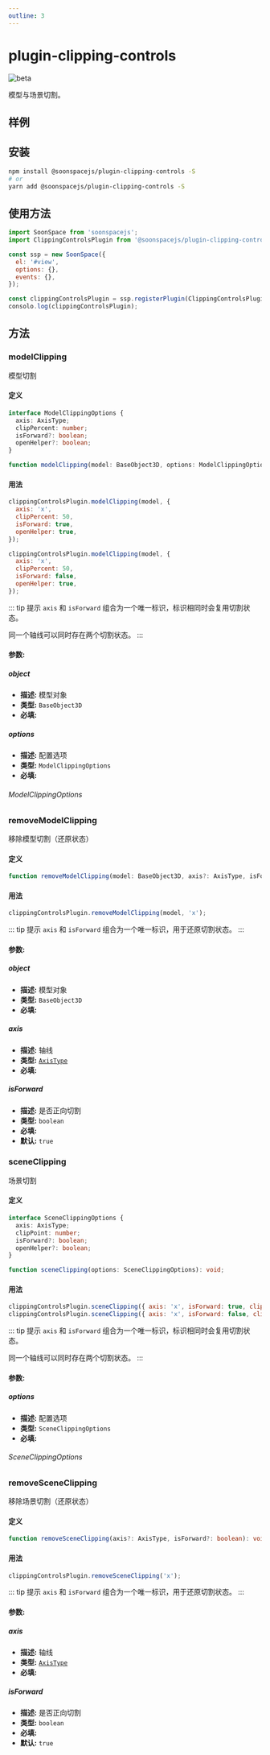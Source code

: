 ```yaml
---
outline: 3
---
```


# plugin-clipping-controls

![beta](https://img.shields.io/npm/v/@soonspacejs/plugin-clipping-controls/latest.svg)

模型与场景切割。

## 样例

<Docs-Iframe src="plugin/modelClipping.html" />
<Docs-Iframe src="plugin/sceneClipping.html" />

## 安装

```bash
npm install @soonspacejs/plugin-clipping-controls -S
# or
yarn add @soonspacejs/plugin-clipping-controls -S
```

## 使用方法

```js {2,10}
import SoonSpace from 'soonspacejs';
import ClippingControlsPlugin from '@soonspacejs/plugin-clipping-controls';

const ssp = new SoonSpace({
  el: '#view',
  options: {},
  events: {},
});

const clippingControlsPlugin = ssp.registerPlugin(ClippingControlsPlugin, 'clippingControlsPlugin');
consolo.log(clippingControlsPlugin);
```

## 方法

### modelClipping

模型切割

#### 定义

```ts
interface ModelClippingOptions {
  axis: AxisType;
  clipPercent: number;
  isForward?: boolean;
  openHelper?: boolean;
}

function modelClipping(model: BaseObject3D, options: ModelClippingOptions): void;
```

#### 用法

```js
clippingControlsPlugin.modelClipping(model, {
  axis: 'x',
  clipPercent: 50,
  isForward: true,
  openHelper: true,
});

clippingControlsPlugin.modelClipping(model, {
  axis: 'x',
  clipPercent: 50,
  isForward: false,
  openHelper: true,
});
```

::: tip 提示
`axis` 和 `isForward` 组合为一个唯一标识，标识相同时会复用切割状态。

同一个轴线可以同时存在两个切割状态。
:::

#### 参数:

##### object

- **描述:** 模型对象
- **类型:** `BaseObject3D`
- **必填:** <Base-RequireIcon />

##### options

- **描述:** 配置选项
- **类型:** `ModelClippingOptions`
- **必填:** <Base-RequireIcon />

###### ModelClippingOptions

<Docs-Table 
    :data="[
      {
        prop: 'axis', desc: '坐标轴', type: 'AxisType', require: true, default: '', link: '../guide/types#axistype'
      },
      {
        prop: 'clipPercent', desc: '百分比(0 - 100)', type: 'number', require: true, default: ''
      },
      {
        prop: 'isForward', desc: '是否正向切割模型', type: 'boolean', require: false, default: true
      },
      {
        prop: 'openHelper', desc: '是否开启切割辅助面', type: 'boolean', require: false, default: true
      }
    ]"
/>

### removeModelClipping

移除模型切割（还原状态）

#### 定义

```ts
function removeModelClipping(model: BaseObject3D, axis?: AxisType, isForward?: boolean): void;
```

#### 用法

```js
clippingControlsPlugin.removeModelClipping(model, 'x');
```

::: tip 提示
`axis` 和 `isForward` 组合为一个唯一标识，用于还原切割状态。
:::

#### 参数:

##### object

- **描述:** 模型对象
- **类型:** `BaseObject3D`
- **必填:** <Base-RequireIcon />

##### axis

- **描述:** 轴线
- **类型:** [`AxisType`](../guide/types#axistype)
- **必填:** <Base-RequireIcon :isRequire="false" />

##### isForward

- **描述:** 是否正向切割
- **类型:** `boolean`
- **必填:** <Base-RequireIcon :isRequire="false" />
- **默认:** `true`

### sceneClipping

场景切割

#### 定义

```ts
interface SceneClippingOptions {
  axis: AxisType;
  clipPoint: number;
  isForward?: boolean;
  openHelper?: boolean;
}

function sceneClipping(options: SceneClippingOptions): void;
```

#### 用法

```js
clippingControlsPlugin.sceneClipping({ axis: 'x', isForward: true, clipPoint: 500 });
clippingControlsPlugin.sceneClipping({ axis: 'x', isForward: false, clipPoint: 500 });
```

::: tip 提示
`axis` 和 `isForward` 组合为一个唯一标识，标识相同时会复用切割状态。

同一个轴线可以同时存在两个切割状态。
:::

#### 参数:

##### options

- **描述:** 配置选项
- **类型:** `SceneClippingOptions`
- **必填:** <Base-RequireIcon :isRequire="true" />

###### SceneClippingOptions

<Docs-Table 
    :data="[
      {
        prop: 'axis', desc: '坐标轴', type: 'AxisType', require: true, default: '', link: '../guide/types#axistype'
      },
      {
        prop: 'clipPoint', desc: '切割点的位置', type: 'number', require: true, default: ''
      },
      {
        prop: 'isForward', desc: '是否正向切割场景', type: 'boolean', require: false, default: true
      },
      {
        prop: 'openHelper', desc: '是否开启切割辅助面', type: 'boolean', require: false, default: true
      }
    ]"
/>

### removeSceneClipping

移除场景切割（还原状态）

#### 定义

```ts
function removeSceneClipping(axis?: AxisType, isForward?: boolean): void;
```

#### 用法

```js
clippingControlsPlugin.removeSceneClipping('x');
```

::: tip 提示
`axis` 和 `isForward` 组合为一个唯一标识，用于还原切割状态。
:::

#### 参数:

##### axis

- **描述:** 轴线
- **类型:** [`AxisType`](../guide/types#axistype)
- **必填:** <Base-RequireIcon :isRequire="false" />

##### isForward

- **描述:** 是否正向切割
- **类型:** `boolean`
- **必填:** <Base-RequireIcon :isRequire="false" />
- **默认:** `true`
